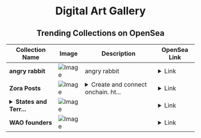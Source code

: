 <div align="center">

# Digital Art Gallery

## Trending Collections on OpenSea

| Collection Name                       | Image                                                                                     | Description                       | OpenSea Link                                                                                          |
|---------------------------------------|-------------------------------------------------------------------------------------------|-----------------------------------|--------------------------------------------------------------------------------------------------------|
| **angry rabbit** | ![Image](https://i.seadn.io/s/raw/files/250a88fa5dc1aa75cc82c271182bb2c8.jpg?w=500&auto=format?w=200&auto=format) | angry rabbit | <details><summary>Link</summary>[angry rabbit](https://opensea.io/collection/angry-rabbit-3)</details> |
| **Zora Posts** | ![Image](https://i.seadn.io/s/raw/files/5da200dd932d852c81c08cfd9943a7b3.jpg?w=500&auto=format?w=200&auto=format) | <details><summary>Create and connect onchain. ht...</summary>Create and connect onchain. https://zora.co</details> | <details><summary>Link</summary>[Zora Posts](https://opensea.io/collection/zora-posts-1418)</details> |
| **<details><summary>States and Terr...</summary>States and Territories of Australia on Base</details>** | ![Image](https://i.seadn.io/s/raw/files/8c3a4af3a7b4030e47fcb2d2d9c1516c.png?w=500&auto=format?w=200&auto=format) |  | <details><summary>Link</summary>[States and Territories of Australia on Base](https://opensea.io/collection/states-and-territories-of-australia-on-base)</details> |
| **WAO founders** | ![Image](https://i.seadn.io/s/raw/files/7014bc840d0cfdd18298a42494b5ce70.jpg?w=500&auto=format?w=200&auto=format) |  | <details><summary>Link</summary>[WAO founders](https://opensea.io/collection/wao-founders)</details> |

</div>